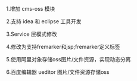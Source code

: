 1.增加 cms-oss 模块

2.支持 idea 和 eclipse 工具开发
 
3.Service 层模式修改

4.修改为支持fremarker和jsp;fremarker定义标签

5.使用阿里对象存储oss图片/文件资源，实现动态分离

6.百度编辑器 ueditor 图片/文件资源存储oss